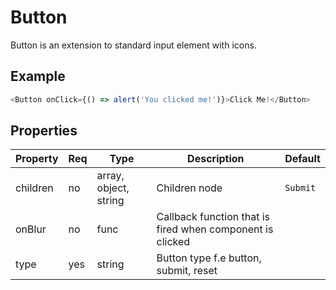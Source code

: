 # Button

Button is an extension to standard input element with icons.

## Example

```javascript
<Button onClick={() => alert('You clicked me!')}>Click Me!</Button>
```

## Properties

| Property | Req | Type                  | Description                                               | Default  |
| -------- | --- | --------------------- | --------------------------------------------------------- | -------- |
| children | no  | array, object, string | Children node                                             | `Submit` |
| onBlur   | no  | func                  | Callback function that is fired when component is clicked |          |
| type     | yes | string                | Button type f.e button, submit, reset                     |          |
